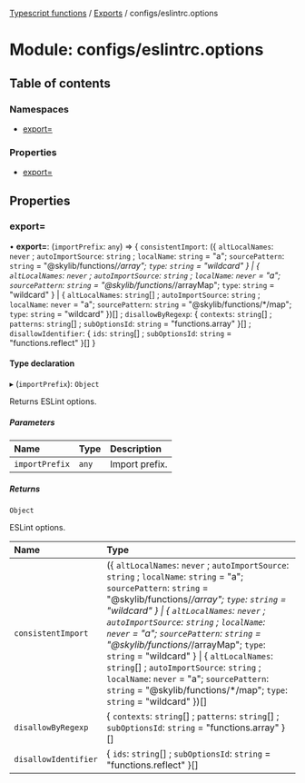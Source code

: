 [Typescript functions](../index.md) / [Exports](../modules.md) / configs/eslintrc.options

# Module: configs/eslintrc.options

## Table of contents

### Namespaces

- [export&#x3D;](configs_eslintrc_options.export_.md)

### Properties

- [export&#x3D;](configs_eslintrc_options.md#export&#x3D;)

## Properties

### export&#x3D;

• **export=**: (`importPrefix`: `any`) => { `consistentImport`: ({ `altLocalNames`: `never` ; `autoImportSource`: `string` ; `localName`: `string` = "a"; `sourcePattern`: `string` = "@skylib/functions/*/array"; `type`: `string` = "wildcard" } \| { `altLocalNames`: `never` ; `autoImportSource`: `string` ; `localName`: `never` = "a"; `sourcePattern`: `string` = "@skylib/functions/*/arrayMap"; `type`: `string` = "wildcard" } \| { `altLocalNames`: `string`[] ; `autoImportSource`: `string` ; `localName`: `never` = "a"; `sourcePattern`: `string` = "@skylib/functions/*/map"; `type`: `string` = "wildcard" })[] ; `disallowByRegexp`: { `contexts`: `string`[] ; `patterns`: `string`[] ; `subOptionsId`: `string` = "functions.array" }[] ; `disallowIdentifier`: { `ids`: `string`[] ; `subOptionsId`: `string` = "functions.reflect" }[]  }

#### Type declaration

▸ (`importPrefix`): `Object`

Returns ESLint options.

##### Parameters

| Name | Type | Description |
| :------ | :------ | :------ |
| `importPrefix` | `any` | Import prefix. |

##### Returns

`Object`

ESLint options.

| Name | Type |
| :------ | :------ |
| `consistentImport` | ({ `altLocalNames`: `never` ; `autoImportSource`: `string` ; `localName`: `string` = "a"; `sourcePattern`: `string` = "@skylib/functions/*/array"; `type`: `string` = "wildcard" } \| { `altLocalNames`: `never` ; `autoImportSource`: `string` ; `localName`: `never` = "a"; `sourcePattern`: `string` = "@skylib/functions/*/arrayMap"; `type`: `string` = "wildcard" } \| { `altLocalNames`: `string`[] ; `autoImportSource`: `string` ; `localName`: `never` = "a"; `sourcePattern`: `string` = "@skylib/functions/*/map"; `type`: `string` = "wildcard" })[] |
| `disallowByRegexp` | { `contexts`: `string`[] ; `patterns`: `string`[] ; `subOptionsId`: `string` = "functions.array" }[] |
| `disallowIdentifier` | { `ids`: `string`[] ; `subOptionsId`: `string` = "functions.reflect" }[] |
